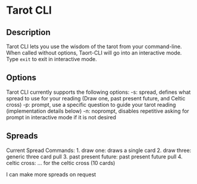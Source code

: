 # Tarot CLI

## Description

Tarot CLI lets you use the wisdom of the tarot from your command-line.
When called without options, Taort-CLI will go into an interactive mode. Type
`exit` to exit in interactive mode.

## Options

Tarot CLI currently supports the following options:
    -s: spread, defines what spread to use for your reading (Draw one,
        past present future, and Celtic cross)
    -p: prompt, use a specific question to guide your tarot reading
        (implementation details below)
    -n: noprompt, disables repetitive asking for prompt in interactive mode if
        it is not desired

## Spreads

Current Spread Commands:
    1. draw one: draws a single card
    2. draw three: generic three card pull
    3. past present future: past present future pull
    4. celtic cross: ... for the celtic cross (10 cards)

I can make more spreads on request
